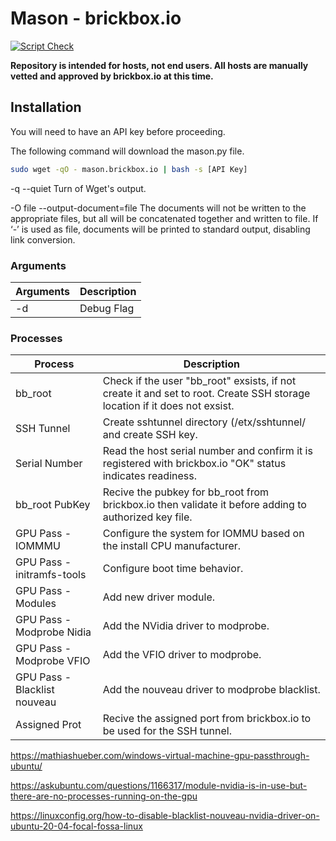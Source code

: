 # Mason - brickbox.io

[![Script Check](https://github.com/brickbox-io/mason/actions/workflows/shellcheck.yml/badge.svg)](https://github.com/brickbox-io/mason/actions/workflows/shellcheck.yml)

**Repository is intended for hosts, not end users. All hosts are manually vetted and approved by brickbox.io at this time.**

<!-- Use the mason.py script to connect a new host to the brickbox.io ecosystem. -->

## Installation

You will need to have an API key before proceeding.

The following command will download the mason.py file.

```bash
sudo wget -qO - mason.brickbox.io | bash -s [API Key]
```

-q
--quiet
    Turn of Wget's output.

-O file
--output-document=file
    The documents will not be written to the appropriate files, but all will be concatenated together and written to file.
    If ‘-’ is used as file, documents will be printed to standard output, disabling link conversion.

### Arguments

| Arguments | Description |
|-----------|-------------|
| -d        | Debug Flag  |

### Processes

| Process                      | Description                                                                                                               |
|------------------------------|---------------------------------------------------------------------------------------------------------------------------|
| bb_root                      | Check if the user "bb_root" exsists, if not create it and set to root. Create SSH storage location if it does not exsist. |
| SSH Tunnel                   | Create sshtunnel directory (/etx/sshtunnel/ and create SSH key.                                                           |
| Serial Number                | Read the host serial number and confirm it is registered with brickbox.io "OK" status indicates readiness.                |
| bb_root PubKey               | Recive the pubkey for bb_root from brickbox.io then validate it before adding to authorized key file.                     |
| GPU Pass - IOMMMU            | Configure the system for IOMMU based on the install CPU manufacturer.                                                     |
| GPU Pass - initramfs-tools   | Configure boot time behavior.                                                                                             |
| GPU Pass - Modules           | Add new driver module.                                                                                                    |
| GPU Pass - Modprobe Nidia    | Add the NVidia driver to modprobe.                                                                                        |
| GPU Pass - Modprobe VFIO     | Add the VFIO driver to modprobe.                                                                                          |
| GPU Pass - Blacklist nouveau | Add the nouveau driver to modprobe blacklist.                                                                             |
| Assigned Prot                | Recive the assigned port from brickbox.io to be used for the SSH tunnel.                                                  |


https://mathiashueber.com/windows-virtual-machine-gpu-passthrough-ubuntu/

https://askubuntu.com/questions/1166317/module-nvidia-is-in-use-but-there-are-no-processes-running-on-the-gpu

https://linuxconfig.org/how-to-disable-blacklist-nouveau-nvidia-driver-on-ubuntu-20-04-focal-fossa-linux
